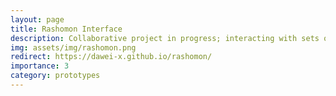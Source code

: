 ```yaml
---
layout: page
title: Rashomon Interface
description: Collaborative project in progress; interacting with sets of interpretable models.
img: assets/img/rashomon.png
redirect: https://dawei-x.github.io/rashomon/
importance: 3
category: prototypes
---
```


